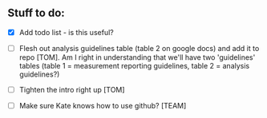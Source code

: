 ## Stuff to do:

- [X] Add todo list - is this useful?
- [ ] Flesh out analysis guidelines table (table 2 on google docs) and add it to repo [TOM]. Am I right in understanding that we'll have two 'guidelines' tables (table 1 = measurement reporting guidelines, table 2 = analysis guidelines?) 
- [ ] Tighten the intro right up [TOM]
- [ ] Make sure Kate knows how to use github? [TEAM]  



